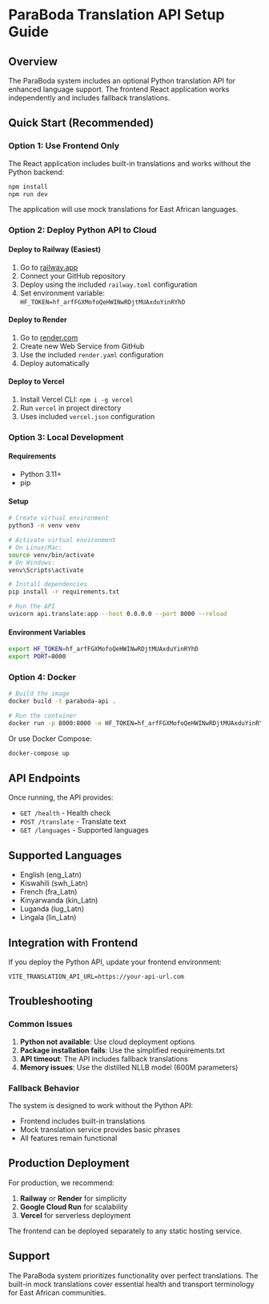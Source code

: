 # ParaBoda Translation API Setup Guide

## Overview
The ParaBoda system includes an optional Python translation API for enhanced language support. The frontend React application works independently and includes fallback translations.

## Quick Start (Recommended)

### Option 1: Use Frontend Only
The React application includes built-in translations and works without the Python backend:

```bash
npm install
npm run dev
```

The application will use mock translations for East African languages.

### Option 2: Deploy Python API to Cloud

#### Deploy to Railway (Easiest)
1. Go to [railway.app](https://railway.app)
2. Connect your GitHub repository
3. Deploy using the included `railway.toml` configuration
4. Set environment variable: `HF_TOKEN=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`

#### Deploy to Render
1. Go to [render.com](https://render.com)
2. Create new Web Service from GitHub
3. Use the included `render.yaml` configuration
4. Deploy automatically

#### Deploy to Vercel
1. Install Vercel CLI: `npm i -g vercel`
2. Run `vercel` in project directory
3. Uses included `vercel.json` configuration

### Option 3: Local Development

#### Requirements
- Python 3.11+
- pip

#### Setup
```bash
# Create virtual environment
python3 -m venv venv

# Activate virtual environment
# On Linux/Mac:
source venv/bin/activate
# On Windows:
venv\Scripts\activate

# Install dependencies
pip install -r requirements.txt

# Run the API
uvicorn api.translate:app --host 0.0.0.0 --port 8000 --reload
```

#### Environment Variables
```bash
export HF_TOKEN=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
export PORT=8000
```

### Option 4: Docker

```bash
# Build the image
docker build -t paraboda-api .

# Run the container
docker run -p 8000:8000 -e HF_TOKEN=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 paraboda-api
```

Or use Docker Compose:
```bash
docker-compose up
```

## API Endpoints

Once running, the API provides:

- `GET /health` - Health check
- `POST /translate` - Translate text
- `GET /languages` - Supported languages

## Supported Languages

- English (eng_Latn)
- Kiswahili (swh_Latn) 
- French (fra_Latn)
- Kinyarwanda (kin_Latn)
- Luganda (lug_Latn)
- Lingala (lin_Latn)

## Integration with Frontend

If you deploy the Python API, update your frontend environment:

```env
VITE_TRANSLATION_API_URL=https://your-api-url.com
```

## Troubleshooting

### Common Issues

1. **Python not available**: Use cloud deployment options
2. **Package installation fails**: Use the simplified requirements.txt
3. **API timeout**: The API includes fallback translations
4. **Memory issues**: Use the distilled NLLB model (600M parameters)

### Fallback Behavior

The system is designed to work without the Python API:
- Frontend includes built-in translations
- Mock translation service provides basic phrases
- All features remain functional

## Production Deployment

For production, we recommend:
1. **Railway** or **Render** for simplicity
2. **Google Cloud Run** for scalability
3. **Vercel** for serverless deployment

The frontend can be deployed separately to any static hosting service.

## Support

The ParaBoda system prioritizes functionality over perfect translations. The built-in mock translations cover essential health and transport terminology for East African communities.
